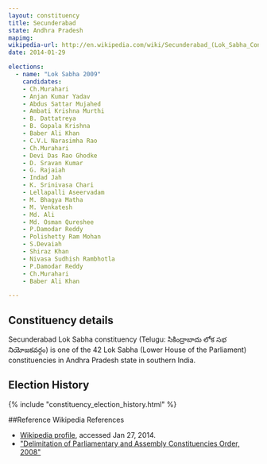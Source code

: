 ```yaml
---
layout: constituency
title: Secunderabad
state: Andhra Pradesh
mapimg: 
wikipedia-url: http://en.wikipedia.com/wiki/Secunderabad_(Lok_Sabha_Constituency)
date: 2014-01-29

elections: 
  - name: "Lok Sabha 2009"
    candidates: 
    - Ch.Murahari 
    - Anjan Kumar Yadav 
    - Abdus Sattar Mujahed 
    - Ambati Krishna Murthi 
    - B. Dattatreya 
    - B. Gopala Krishna 
    - Baber Ali Khan 
    - C.V.L Narasimha Rao 
    - Ch.Murahari 
    - Devi Das Rao Ghodke 
    - D. Sravan Kumar 
    - G. Rajaiah 
    - Indad Jah 
    - K. Srinivasa Chari 
    - Lellapalli Aseervadam 
    - M. Bhagya Matha 
    - M. Venkatesh 
    - Md. Ali 
    - Md. Osman Qureshee 
    - P.Damodar Reddy 
    - Polishetty Ram Mohan 
    - S.Devaiah 
    - Shiraz Khan 
    - Nivasa Sudhish Rambhotla 
    - P.Damodar Reddy 
    - Ch.Murahari 
    - Baber Ali Khan 

---
```

## Constituency details
Secunderabad Lok Sabha constituency (Telugu: సికింద్రాబాదు లోక సభ నియోజకవర్గం) is one of the 42 Lok Sabha (Lower House of the Parliament) constituencies in Andhra Pradesh state in southern India.




## Election History
{% include "constituency_election_history.html" %}

##Reference
Wikipedia References
- [Wikipedia profile]({{page.profile.wikipedia}}), accessed Jan 27, 2014.
- ["Delimitation of Parliamentary and Assembly Constituencies Order, 2008"][wiki1]

[wiki1]: http://eci.nic.in/eci_main/CurrentElections/CONSOLIDATED_ORDER%20_ECI%20.pdf
